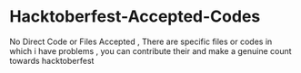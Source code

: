 # Hacktoberfest-Accepted-Codes
No Direct Code or Files Accepted , There are specific files or codes in which i have problems , you can contribute their and make a genuine count towards hacktoberfest
